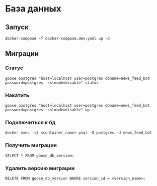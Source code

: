 # База данных

## Запуск
`docker-compose -f docker-compose.dev.yaml up -d`

## Миграции
### Статус
`goose postgres "host=localhost user=postgres dbname=news_feed_bot password=postgres  sslmode=disable" status`

### Накатить

`goose postgres "host=localhost user=postgres dbname=news_feed_bot password=postgres  sslmode=disable" up`

### Подключиться к бд

`docker exec -it <container_name> psql -U postgres -d news_feed_bot`

### Получить миграции

`SELECT * FROM goose_db_version;`

### Удалить версию миграции

`DELETE FROM goose_db_version WHERE version_id = <version_name>;`
